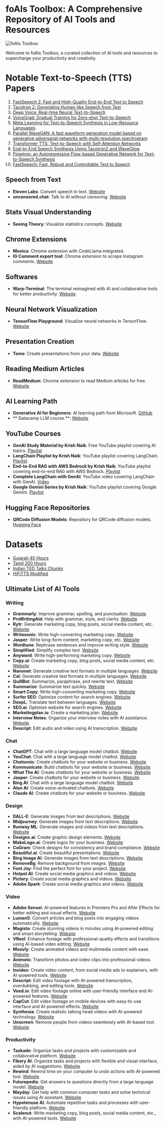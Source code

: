 # foAIs Toolbox: A Comprehensive Repository of AI Tools and Resources

![foAIs Toolbox](https://github.com/anurag12-webster/foAIs-AI-tools/assets/75563673/7653413f-56e3-4576-997f-76fee5ea278d)

Welcome to foAIs Toolbox, a curated collection of AI tools and resources to supercharge your productivity and creativity.


# Notable Text-to-Speech (TTS) Papers

1. [FastSpeech 2: Fast and High-Quality End-to-End Text to Speech](https://arxiv.org/abs/2006.04558)
2. [Tacotron 2: Generating Human-like Speech from Text](https://arxiv.org/abs/1712.05884)
3. [Deep Voice: Real-time Neural Text-to-Speech](https://arxiv.org/abs/1702.07825)
4. [VoiceGrad: Gradual Training for Zero-shot Text-to-Speech](https://arxiv.org/abs/2005.07785) 
5. [Meta Learning for Text-to-Speech Synthesis in Low-Resource Languages](https://arxiv.org/abs/2005.08285).
6. [Parallel WaveGAN: A fast waveform generation model based on generative adversarial networks with multi-resolution spectrogram](https://arxiv.org/abs/1910.11480) 
7. [Transformer TTS: Text-to-Speech with Self-Attention Networks](https://arxiv.org/abs/1809.08895)
8. [End-to-End Speech Synthesis Using Tacotron2 and WaveGlow](https://arxiv.org/abs/1905.09263)
9. [Flowtron: an Autoregressive Flow-based Generative Network for Text-to-Speech Synthesis](https://arxiv.org/abs/2005.05957)
10. [FastSpeech: Fast, Robust and Controllable Text to Speech](https://arxiv.org/abs/1905.09263)

## Speech from Text
- **Eleven Labs**: Convert speech to text. [Website](https://elevenlabs.io/)
- **uncensored.chat**: Talk to AI without censoring. [Website](http://uncensored.chat/)

## Stats Visual Understanding
- **Seeing Theory**: Visualize statistics concepts. [Website](https://seeing-theory.brown.edu)

## Chrome Extensions
- **Monica**: Chrome extension with CodeLlama integrated.
- **IG Comment export tool**: Chrome extension to scrape Instagram comments. [Website](https://chromewebstore.google.com/detail/ig-comment-export-tool/hpfnaodfcakdfbnompnfglhjmkoinbfm)

## Softwares
- **Warp-Terminal**: The terminal reimagined with AI and collaborative tools for better productivity. [Website](https://www.warp.dev/?windows_waitlist=true)

## Neural Network Visualization
- **TensorFlow Playground**: Visualize neural networks in TensorFlow. [Website](https://playground.tensorflow.org/)

## Presentation Creation
- **Tome**: Create presentations from your data. [Website](https://tome.app/)

## Reading Medium Articles
- **ReadMedium**: Chrome extension to read Medium articles for free. [Website](http://readmedium.com/en/)

## AI Learning Path
- **Generative AI for Beginners**: AI learning path from Microsoft. [GitHub](https://github.com/microsoft/generative-ai-for-beginners)
- ** Datacamp LLM course.**: [Website](https://www.datacamp.com/courses/large-language-models-llms-concepts)
## YouTube Courses
- **GenAI Study Material by Krish Naik**: Free YouTube playlist covering AI topics. [Playlist](https://youtube.com/playlist?list=PLZoTAELRMXVORE4VF7WQ_fAl0L1Gljtar)
- **LangChain Playlist by Krish Naik**: YouTube playlist covering LangChain. [Playlist](https://youtube.com/playlist?list=PLZoTAELRMXVP8-wzKPtrRST3jNCprvMZj)
- **End-to-End RAG with AWS Bedrock by Krish Naik**: YouTube playlist covering end-to-end RAG with AWS Bedrock. [Playlist](https://www.youtube.com/playlist?list=PLZoTAELRMXVP8-wzKPtrRST3jNCprvMZj)
- **Complete LangChain with GenAI**: YouTube video covering LangChain with GenAI. [Video](https://youtu.be/aWKrL4z5H6w?si=lYe9diQFAFOMA3t2)
- **Google Gemini Series by Krish Naik**: YouTube playlist covering Google Gemini. [Playlist](https://youtube.com/playlist?list=PLZoTAELRMXVNbDmGZlcgCA3a8mRQp5axb&si=OeTD-zOfdzSVn7VP)

## Hugging Face Repositories
- **QRCode Diffusion Models**: Repository for QRCode diffusion models. [Hugging Face](https://huggingface.co/monster-labs/control_v1p_sd15_qrcode_monster)

# Datasets

- [Gujarati 40 Hours](https://huggingface.co/datasets/dejavugfbh/Gujarati40h/tree/main)
- [Tamil 200 Hours](https://huggingface.co/datasets/dejavugfbh/Tamil200hours)
- [Indian TED Talks Chunks](https://huggingface.co/datasets/dejavugfbh/indian_ted_talks_chunks)
- [HiFiTTS Modified](https://huggingface.co/datasets/dejavugfbh/HiFiTTS-Modified)



## Ultimate List of AI Tools

### Writing
- **Grammarly**: Improve grammar, spelling, and punctuation. [Website](https://www.grammarly.com/)
- **ProWritingAid**: Help with grammar, style, and clarity. [Website](https://prowritingaid.com/)
- **Rytr**: Generate marketing copy, blog posts, social media content, etc. [Website](https://rytr.me/)
- **Writesonic**: Write high-converting marketing copy. [Website](https://writesonic.com/)
- **Jasper**: Write long-form content, marketing copy, etc. [Website](https://www.blogsbyjarvis.com/ai-copywriting)
- **Wordtune**: Rephrase sentences and improve writing style. [Website](https://www.wordtune.com/)
- **Simplified**: Simplify complex text. [Website](https://simplified.com/)
- **Anyword**: Write high-performing marketing copy. [Website](https://anyword.com/)
- **Copy.ai**: Create marketing copy, blog posts, social media content, etc. [Website](https://www.copy.ai/)
- **Nanonet**: Generate creative text formats in multiple languages. [Website](https://nanonets.com/)
- **Cal**: Generate creative text formats in multiple languages. [Website](https://www.calais.com/)
- **QuillBot**: Summarize, paraphrase, and rewrite text. [Website](https://quillbot.com/)
- **Summarize**: Summarize text quickly. [Website](https://tldrthis.com/)
- **Smart Copy**: Write high-converting marketing copy. [Website](https://unbounce.com/product/smart-copy/)
- **Surfer SEO**: Optimize content for search engines. [Website](https://surferseo.com/)
- **DeepL**: Translate text between languages. [Website](https://www.deepl.com/en/translator)
- **SEO.ai**: Optimize website for search engines. [Website](https://seoai.com/)
- **Marketingplan.io**: Create a marketing plan. [Website](https://marketplan.io/)
- **Interview Notes**: Organize your interview notes with AI assistance. [Website](https://metaview.ai/)
- **Descript**: Edit audio and video using AI transcription. [Website](https://www.descript.com/)

### Chat
- **ChatGPT**: Chat with a large language model chatbot. [Website](https://chat.openai.com/)
- **YouChat**: Chat with a large language model chatbot. [Website](https://you.com/chat)
- **Chatsonic**: Create chatbots for your website or business. [Website](https://writesonic.com/chat)
- **Kommunicate**: Build chatbots for your website or business. [Website](https://www.kommunicate.io/)
- **What The AI**: Create chatbots for your website or business. [Website](https://whattheai.tech/)
- **Jasper**: Create chatbots for your website or business. [Website](https://www.blogsbyjarvis.com/ai-copywriting)
- **Bing AI**: Chat with a large language model chatbot. [Website](https://www.bing.com/?/ai)
- **Alan AI**: Create voice-activated chatbots. [Website](https://www.actionableai.com/)
- **Claude AI**: Create chatbots for your website or business. [Website](https://claude.ai/)

### Design
- **DALL-E**: Generate images from text descriptions. [Website](https://openai.com/dall-e-2)
- **Midjourney**: Generate images from text descriptions. [Website](https://www.midjourney.com/)
- **Runway ML**: Generate images and videos from text descriptions. [Website](https://runwayml.com/)
- **Designs.ai**: Create graphic design elements. [Website](https://designs.ai/en)
- **MakeLogo.ai**: Create logos for your business. [Website](https://makelogo.ai/)
- **CoGram**: Check designs for consistency and brand compliance. [Website](https://www.cogram.com/)
- **Beautiful.ai**: Create beautiful presentations. [Website](https://www.beautiful.ai/)
- **Bing Image AI**: Generate images from text descriptions. [Website](https://www.bing.com/create)
- **RemoveBg**: Remove background from images. [Website](https://www.remove.bg/)
- **Font Joy**: Find the perfect font for your project. [Website](https://fontjoy.com/)
- **Hotpot AI**: Create social media graphics and videos. [Website](https://hotpot.ai/)
- **Pictory**: Create social media graphics and videos. [Website](https://pictory.ai/)
- **Adobe Spark**: Create social media graphics and videos. [Website](https://www.adobe.com/express/)

### Video
- **Adobe Sensei**: AI-powered features in Premiere Pro and After Effects for better editing and visual effects. [Website](https://www.adobe.com/in/sensei/generative-ai.html)
- **Lumen5**: Convert articles and blog posts into engaging videos automatically. [Website](https://www.lumen5.com/)
- **Magisto**: Create stunning videos in minutes using AI-powered editing and smart storytelling. [Website](https://www.magisto.com/)
- **VReel**: Enhance footage with professional-quality effects and transitions using AI-based video editing. [Website](https://predis.ai/instagram-reels-maker/)
- **Moovly**: Create animated videos and multimedia content with ease. [Website](https://www.moovly.com/)
- **Animoto**: Transform photos and video clips into professional videos. [Website](https://animoto.com/)
- **Invideo**: Create video content, from social media ads to explainers, with AI-powered tools. [Website](https://invideo.io/)
- **Descript**: Edit video footage with AI-powered transcription, overdubbing, and editing tools. [Website](https://www.descript.com/)
- **Veed.io**: Edit video footage online with user-friendly interface and AI-powered features. [Website](https://www.veed.io/)
- **CapCut**: Edit video footage on mobile devices with easy-to-use interface and AI-powered effects. [Website](https://capcut.com/)
- **Synthesia**: Create realistic talking head videos with AI-powered technology. [Website](https://www.synthesia.io/)
- **Unscreen**: Remove people from videos seamlessly with AI-based tool. [Website](https://www.unscreen.com/)

### Productivity
- **Taskade**: Organize tasks and projects with customizable and collaborative platform. [Website](https://taskade.com/)
- **Fibery AI**: Organize tasks and projects with flexible and visual interface, aided by AI suggestions. [Website](https://fibery.io/)
- **Rewind**: Rewind time on your computer to undo actions with AI-powered tool. [Website](https://rewind.ai/)
- **Futurepedia**: Get answers to questions directly from a large language model. [Website](https://futurepedia.io/)
- **Mayday**: Get help with common computer tasks and solve technical issues using AI assistant. [Website](https://mayday.am/)
- **Hypotenuse AI**: Automate repetitive tasks and processes with user-friendly platform. [Website](https://hypotenuse.ai/)
- **Scalenut**: Write marketing copy, blog posts, social media content, etc., with AI-powered tools. [Website](https://www.scalenut.com/)
